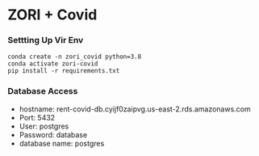 # ZORI + Covid

### Settting Up Vir Env

```
conda create -n zori_covid python=3.8
conda activate zori-covid
pip install -r requirements.txt
```

### Database Access
- hostname: rent-covid-db.cyijf0zaipvg.us-east-2.rds.amazonaws.com
- Port: 5432
- User: postgres
- Password: database
- database name: postgres
